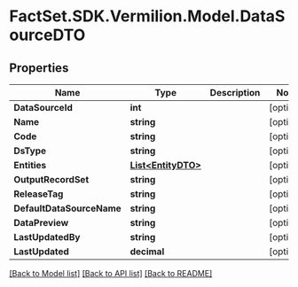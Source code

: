 # FactSet.SDK.Vermilion.Model.DataSourceDTO

## Properties

Name | Type | Description | Notes
------------ | ------------- | ------------- | -------------
**DataSourceId** | **int** |  | [optional] 
**Name** | **string** |  | [optional] 
**Code** | **string** |  | [optional] 
**DsType** | **string** |  | [optional] 
**Entities** | [**List&lt;EntityDTO&gt;**](EntityDTO.md) |  | [optional] 
**OutputRecordSet** | **string** |  | [optional] 
**ReleaseTag** | **string** |  | [optional] 
**DefaultDataSourceName** | **string** |  | [optional] 
**DataPreview** | **string** |  | [optional] 
**LastUpdatedBy** | **string** |  | [optional] 
**LastUpdated** | **decimal** |  | [optional] 

[[Back to Model list]](../README.md#documentation-for-models) [[Back to API list]](../README.md#documentation-for-api-endpoints) [[Back to README]](../README.md)

